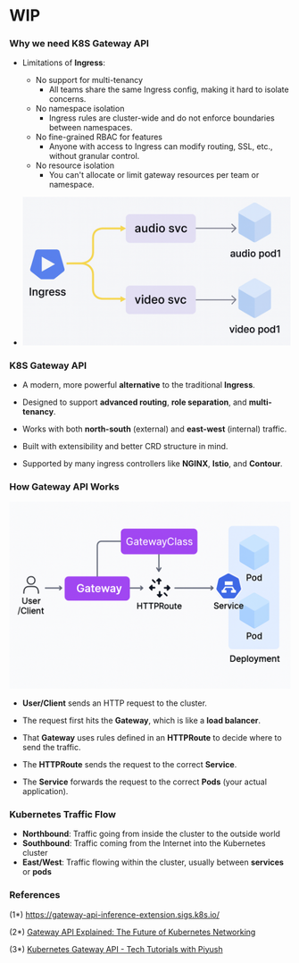 # WIP

### Why we need K8S Gateway API
- Limitations of **Ingress**:
  - No support for multi-tenancy
    - All teams share the same Ingress config, making it hard to isolate concerns.
  - No namespace isolation
    - Ingress rules are cluster-wide and do not enforce boundaries between namespaces.
  - No fine-grained RBAC for features
    - Anyone with access to Ingress can modify routing, SSL, etc., without granular control.
  - No resource isolation
    - You can't allocate or limit gateway resources per team or namespace.


- ![Ingress](gw-api-01.png)


### K8S Gateway API
- A modern, more powerful **alternative** to the traditional **Ingress**.

- Designed to support **advanced routing**, **role separation**, and **multi-tenancy**.

- Works with both **north-south** (external) and **east-west** (internal) traffic.

- Built with extensibility and better CRD structure in mind.

- Supported by many ingress controllers like **NGINX**, **Istio**, and **Contour**.

### How Gateway API Works

![How Gateway API Works](gw-api-02.png)

- **User/Client** sends an HTTP request to the cluster.

- The request first hits the **Gateway**, which is like a **load balancer**.

- That **Gateway** uses rules defined in an **HTTPRoute** to decide where to send the traffic.

- The **HTTPRoute** sends the request to the correct **Service**.

- The **Service** forwards the request to the correct **Pods** (your actual application).

### Kubernetes Traffic Flow

- **Northbound**: Traffic going from inside the cluster to the outside world
- **Southbound**: Traffic coming from the Internet into the Kubernetes cluster
- **East/West**: Traffic flowing within the cluster, usually between **services** or **pods**


### References
(1*) https://gateway-api-inference-extension.sigs.k8s.io/

(2*) [Gateway API Explained: The Future of Kubernetes Networking](https://www.youtube.com/watch?v=xaZ87iSvMAI)

(3*) [Kubernetes Gateway API - Tech Tutorials with Piyush](https://www.youtube.com/watch?v=2lcx74HUz1U)

